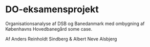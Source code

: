 # DO-eksamensprojekt
 Organisationsanalyse af DSB og Banedanmark med ombygning af Københavns Hovedbanegård some case. 
 
 Af Anders Reinholdt Sindberg & Albert Neve Alsbjerg
